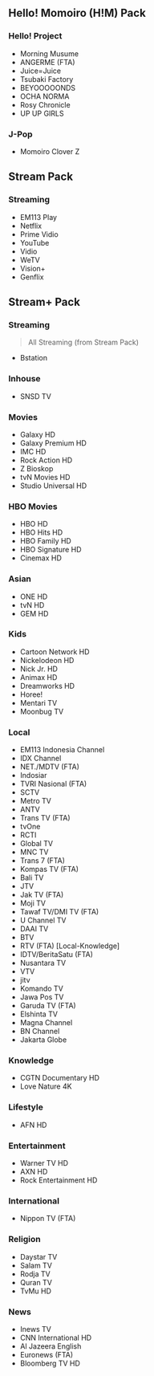 ## Hello! Momoiro (H!M) Pack
### Hello! Project
* Morning Musume
* ANGERME (FTA)
* Juice=Juice
* Tsubaki Factory
* BEYOOOOONDS
* OCHA NORMA
* Rosy Chronicle
* UP UP GIRLS
### J-Pop
* Momoiro Clover Z
## Stream Pack
### Streaming
* EM113 Play
* Netflix
* Prime Vidio
* YouTube
* Vidio
* WeTV
* Vision+
* Genflix
## Stream+ Pack
### Streaming
> All Streaming (from Stream Pack)
* Bstation
### Inhouse
* SNSD TV
### Movies
* Galaxy HD
* Galaxy Premium HD
* IMC HD
* Rock Action HD
* Z Bioskop
* tvN Movies HD
* Studio Universal HD
### HBO Movies
* HBO HD
* HBO Hits HD
* HBO Family HD
* HBO Signature HD
* Cinemax HD
### Asian
* ONE HD
* tvN HD
* GEM HD
### Kids
* Cartoon Network HD
* Nickelodeon HD
* Nick Jr. HD
* Animax HD
* Dreamworks HD
* Horee!
* Mentari TV
* Moonbug TV
### Local
* EM113 Indonesia Channel
* IDX Channel
* NET./MDTV (FTA)
* Indosiar
* TVRI Nasional (FTA)
* SCTV
* Metro TV
* ANTV
* Trans TV (FTA)
* tvOne
* RCTI
* Global TV
* MNC TV
* Trans 7 (FTA)
* Kompas TV (FTA)
* Bali TV
* JTV
* Jak TV (FTA)
* Moji TV
* Tawaf TV/DMI TV (FTA)
* U Channel TV
* DAAI TV
* BTV
* RTV (FTA) \[Local-Knowledge\]
* IDTV/BeritaSatu (FTA)
* Nusantara TV
* VTV
* jitv
* Komando TV
* Jawa Pos TV
* Garuda TV (FTA)
* Elshinta TV
* Magna Channel
* BN Channel
* Jakarta Globe
### Knowledge
* CGTN Documentary HD
* Love Nature 4K
### Lifestyle
* AFN HD
### Entertainment
* Warner TV HD
* AXN HD
* Rock Entertainment HD
### International
* Nippon TV (FTA)
### Religion
* Daystar TV
* Salam TV
* Rodja TV
* Quran TV
* TvMu HD
### News
* Inews TV
* CNN International HD
* Al Jazeera English
* Euronews (FTA)
* Bloomberg TV HD

